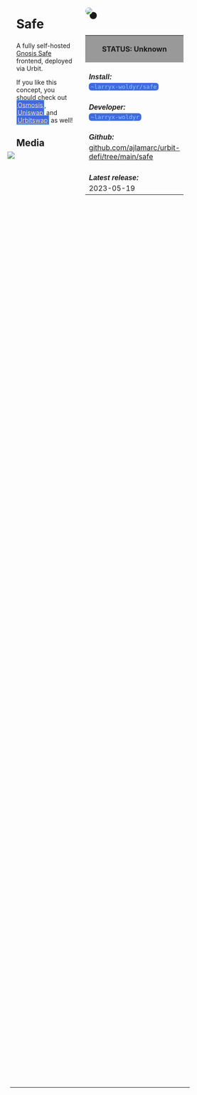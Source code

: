 <style>
	/* %wiki restyling */
.page a{display: inline-block;color: white;border: 1px solid black;margin-right: 6px;padding: 5px;background-color:#3366cc;border-radius:7px;}#page-title{display:none;}.sidebar{margin-right:-20px;padding-top:180px;background-image: url("https://i.imgur.com/enNS7bT.png");background-repeat:no-repeat;background-position-x:53%}#global-menu{border:2px solid cadetblue;}#global-menu a{display:block;margin-bottom:6px;}h1{font-size:2em;margin-top:0em}footer{text-align:left}
	/* Tooltip */
.tooltip {position: relative;display: inline-block;border-bottom: 1px dotted black;}
.tooltip .tooltiptext {visibility: hidden;width: 120px;background-color: black;color: #fff;text-align: center;padding: 5px 0;border-radius: 6px;
position: absolute;z-index: 1;}
.tooltip:hover .tooltiptext {visibility: visible;}
.logo {margin-top:-20px;margin-bottom:30px;margin-left:0px;box-shadow: 10px 10px;border-radius:30px;}
	/* Flexbox */
* {box-sizing: border-box;} body {margin: 0;} #main {display: flex;min-height: calc(100vh - 40vh);} #main > article {flex: 1;} #main > nav, #main > aside {flex: 0 0 20vw;} #main > nav {order: -1;} header{padding: 0em;} footer, article, nav, aside {padding: 1em;}
	/* Urmanac */
.urlink{display:inline-block;padding:1px 4px 1px 4px;font-family:monospace;color:LightSkyBlue; background:RoyalBlue;border-radius:6px;} .wlink{background-color: royalblue;border-radius: 0px;padding: 2px 2px 1px 2px;border: solid 1px lightskyblue;color: wheat;} .xlink{background-color: rgba(130, 130, 130, 20%);border-radius: 0px;padding: 2px 2px 1px 2px;border: solid 1px lightskyblue;color: black;} h5{margin-bottom:-1em;font-family:sans-serif}
img {max-width:100%;} .avator {border-radius:100px;width:48px;margin-right: 15px;} .tweet-wrap {max-width:490px;background: #fff;margin: 0 auto;margin-top: 50px;border-radius:3px;padding: 20px 30px 20px 10px;border-bottom: 1px solid #e6ecf0;border-top: 1px solid #e6ecf0;}.tweet-header {display: flex;align-items:flex-start;font-size:14px;}
.tweet-header-info {font-weight:bold;} .tweet-header-info span {color:#657786;font-weight:normal;margin-left: 5px;} .tweet-header-info p {font-weight:normal;margin-top: 5px;} .tweet-img-wrap {padding-left: 60px;}
</style>
<link href="https://fonts.googleapis.com/css?family=Asap" rel="stylesheet">
<link href="https://fonts.googleapis.com/css?family=Roboto" rel="stylesheet">



<div id="main"><article>

# Safe

A fully self-hosted <a href="https://app.safe.global">Gnosis Safe</a> frontend, deployed via Urbit.

If you like this concept, you should check out <a class="wlink" href="https://bordex-ripdur.tlon.network/wiki/urmanac/osmosis">Osmosis</a>, <a class="wlink" href="https://bordex-ripdur.tlon.network/wiki/urmanac/uniswap">Uniswap</a> and <a class="wlink" href="https://bordex-ripdur.tlon.network/wiki/urmanac/urbitswap">Urbitswap</a> as well!

## Media

<img src="https://i.imgur.com/W0KGdXt.png" style="margin-left:-20px;margin-top:-10px;max-width:320px">

</article><aside>

<img src="https://i.imgur.com/Ni5rjHe.jpeg" class="logo">

<table style="width:100%">
  <tr><th style="background-color:#999999">

STATUS: Unknown

</th></tr>
  <tr><td>
	<h5>  Install: </h5><br><span class="urlink"> ~larryx-woldyr/safe </span>
  </td></tr>

  <tr><td>
	<h5>   Developer: </h5><br><span class="urlink"> ~larryx-woldyr </span>
  </td></tr>

  <tr><td>
	<h5>  Github: </h5><br> <a href="https://github.com/ajlamarc/urbit-defi/tree/main/safe">github.com/ajlamarc/urbit-defi/tree/main/safe</a>
  </td></tr>

  <tr><td>
	<h5>  Latest release: </h5><br> 2023-05-19
  </td></tr>

</table> 

</aside></div>

---------------------------------

